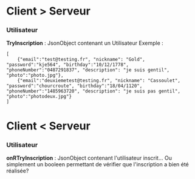 # Client > Serveur
### Utilisateur
**TryInscription** : JsonObject contenant un Utilisateur
Exemple :
```
[
    {"email":"test@testing.fr", "nickname": "Gold", "password":"kje564", "birthday":"10/12/1778", "phoneNumber":"0487291837", "description": "je suis gentil", "photo":"photo.jpg"},
    {"email":"deuxiemetest@testing.fr", "nickname": "Cassoulet", "password":"chourcroute", "birthday":"18/04/1120", "phoneNumber":"1485963720", "description": "je suis pas gentil", "photo":"photodeux.jpg"}
]
```

# Client < Serveur
### Utilisateur
**onRTryInscription** : JsonObject contenant l'utilisateur inscrit... Ou simplement un booleen permettant de vérifier que l'inscription a bien été réalisée?
